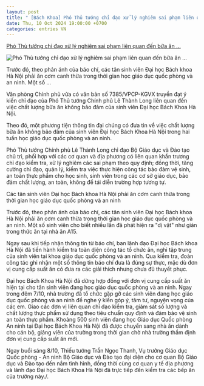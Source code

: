 ```yaml
---
layout: post
title: " [Bách Khoa] Phó Thủ tướng chỉ đạo xử lý nghiêm sai phạm liên quan đến bữa ăn ..."
date: Thu, 10 Oct 2024 19:00:00 +0700
categories: entries VN
---
```

[Phó Thủ tướng chỉ đạo xử lý nghiêm sai phạm liên quan đến bữa ăn ...](https://vov2.vov.vn/giao-duc-dao-tao/pho-thu-tuong-chi-dao-xu-ly-nghiem-sai-pham-lien-quan-den-bua-an-o-dh-bach-khoa)

![Phó Thủ tướng chỉ đạo xử lý nghiêm sai phạm liên quan đến bữa ăn ...](https://vov2-media.solidtech.vn/sites/default/files/styles/og_image/public/2024-10/dh-17285281873461902685869.jpg?v=1728567785)

Trước đó, theo phản ánh của báo chí, các tân sinh viên Đại học Bách khoa Hà Nội phải ăn cơm canh thừa trong thời gian học giáo dục quốc phòng và an ninh. Một số ...

Văn phòng Chính phủ vừa có văn bản số 7385/VPCP-KGVX truyền đạt ý kiến chỉ đạo của Phó Thủ tướng Chính phủ Lê Thành Long liên quan đến việc chất lượng bữa ăn không bảo đảm của sinh viên Đại học Bách Khoa Hà Nội.

Theo đó, một phương tiện thông tin đại chúng có đưa tin về việc chất lượng bữa ăn không bảo đảm của sinh viên Đại học Bách Khoa Hà Nội trong hai tuần học giáo dục quốc phòng và an ninh.

Phó Thủ tướng Chính phủ Lê Thành Long chỉ đạo Bộ Giáo dục và Đào tạo chủ trì, phối hợp với các cơ quan và địa phương có liên quan khẩn trương chỉ đạo kiểm tra, xử lý nghiêm các sai phạm theo quy định; đồng thời, tăng cường chỉ đạo, quản lý, kiểm tra việc thực hiện công tác bảo đảm vệ sinh, an toàn thực phẩm cho học sinh, sinh viên trong các cơ sở giáo dục, bảo đảm chất lượng, an toàn, không để tái diễn trường hợp tương tự.

Các tân sinh viên Đại học Bách khoa Hà Nội phải ăn cơm canh thừa trong thời gian học giáo dục quốc phòng và an ninh

Trước đó, theo phản ánh của báo chí, các tân sinh viên Đại học Bách khoa Hà Nội phải ăn cơm canh thừa trong thời gian học giáo dục quốc phòng và an ninh. Một số sinh viên cho biết nhiều lần đã phát hiện ra "dị vật" như gián trong thức ăn tại nhà ăn A15.

Ngay sau khi tiếp nhận thông tin từ báo chí, ban lãnh đạo Đại học Bách khoa Hà Nội đã tiến hành kiểm tra toàn diện công tác tổ chức ăn, nghỉ tập trung của sinh viên tại khoa giáo dục quốc phòng và an ninh. Qua kiểm tra, đoàn công tác ghi nhận một số thông tin báo chí đưa là đúng sự thực, mặc dù đơn vị cung cấp suất ăn có đưa ra các giải thích nhưng chưa đủ thuyết phục.

Đại học Bách Khoa Hà Nội đã dừng hợp đồng với đơn vị cung cấp suất ăn hiện tại cho tân sinh viên đang học giáo dục quốc phòng và an ninh. Ngay trong đêm 7/10, nhà trường đã tổ chức gặp gỡ các sinh viên đang học giáo dục quốc phòng và an ninh để nghe ý kiến góp ý, tâm tư, nguyện vọng của các em. Giao các đơn vị liên quan chỉ đạo kiểm tra, giám sát số lượng và chất lượng thực phẩm sử dụng theo tiêu chuẩn quy định và đảm bảo vệ sinh an toàn thực phẩm. Khoảng 500 sinh viên đang học Giáo dục Quốc phòng An ninh tại Đại học Bách Khoa Hà Nội đã được chuyển sang nhà ăn dành cho cán bộ, giảng viên của trường trong thời gian chờ nhà trường thẩm định đơn vị cung cấp suất ăn mới.

Ngay buổi sáng 8/10, Thiếu tướng Trần Ngọc Thanh, Vụ trưởng Giáo dục Quốc phòng - An ninh Bộ Giáo dục và Đào tạo đại diện cho cơ quan Bộ Giáo dục và Đào tạo đến nắm tình hình, đồng thời cùng cơ quan y tế địa phương và lãnh đạo Đại học Bách Khoa Hà Nội đã trực tiếp đến kiểm tra các bếp ăn của trường này./.

